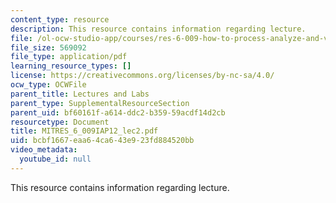 ```yaml
---
content_type: resource
description: This resource contains information regarding lecture.
file: /ol-ocw-studio-app/courses/res-6-009-how-to-process-analyze-and-visualize-data-january-iap-2012/bcbf1667eaa64ca643e923fd884520bb_MITRES_6_009IAP12_lec2.pdf
file_size: 569092
file_type: application/pdf
learning_resource_types: []
license: https://creativecommons.org/licenses/by-nc-sa/4.0/
ocw_type: OCWFile
parent_title: Lectures and Labs
parent_type: SupplementalResourceSection
parent_uid: bf60161f-a614-ddc2-b359-59acdf14d2cb
resourcetype: Document
title: MITRES_6_009IAP12_lec2.pdf
uid: bcbf1667-eaa6-4ca6-43e9-23fd884520bb
video_metadata:
  youtube_id: null
---
```

This resource contains information regarding lecture.